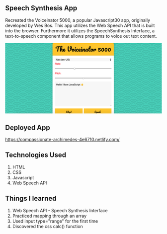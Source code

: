 ## Speech Synthesis App

Recreated the Voiceinator 5000, a popular Javascript30 app, originally developed by Wes Bos. This app utilizes the Web Speech API that is built into the browser. Furthermore it utilizes the SpeechSynthesis Interface, a text-to-speech component that allows programs to voice out text content.

![alt text](https://github.com/cpak125/Speech_Synthesis_App/blob/master/img/screenshot.png)

## Deployed App
https://compassionate-archimedes-4e6710.netlify.com/

## Technologies Used
1. HTML
2. CSS
3. Javascript
4. Web Speech API

## Things I learned
1. Web Speech API - Speech Synthesis Interface
2. Practiced mapping through an array 
3. Used input type="range" for the first time
4. Discovered the css calc() function
